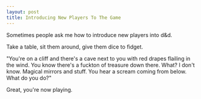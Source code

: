 ```yaml
---
layout: post
title: Introducing New Players To The Game
---
```

Sometimes people ask me how to introduce new players into d&d. 

Take a table, sit them around, give them dice to fidget.

"You're on a cliff and there's a cave next to you with red drapes flailing in the wind. You know there's a fuckton of treasure down there. What? I don't know. Magical mirrors and stuff. You hear a scream coming from below. What do you do?"

Great, you're now playing.